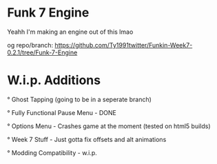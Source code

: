 

# Funk 7 Engine

Yeahh I'm making an engine out of this lmao

og repo/branch: https://github.com/Ty1991twitter/Funkin-Week7-0.2.1/tree/Funk-7-Engine

# W.i.p. Additions

 ° Ghost Tapping (going to be in a seperate branch)
 
 
 ° Fully Functional Pause Menu  - DONE
 
 
 ° Options Menu - Crashes game at the moment (tested on html5 builds)
 
 
 ° Week 7 Stuff - Just gotta fix offsets and alt animations
 

 ° Modding Compatibility - w.i.p.
